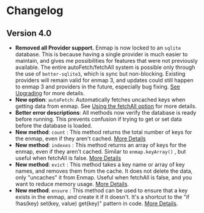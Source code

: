 # Changelog

## Version 4.0

* **Removed all Provider support.** Enmap is now locked to an `sqlite` database. This is because having a single provider is much easier to maintain, and gives me possibilities for features that were not previously available. The entire autoFetch/fetchAll system is possible only through the use of `better-sqlite3`, which is sync but non-blocking. Existing providers will remain valid for enmap 3, and updates could still happen to enmap 3 and providers in the future, especially bug fixing. [See Upgrading](install/upgrade.md) for more details.
* **New option**: `autoFetch`: Automatically fetches uncached keys when getting data from enmap. See [Using the fetchAll option](usage/fetchall.md) for more details.
* **Better error descriptions**: All methods now verify the database is ready before running. This prevents confusion if trying to get or set data before the database is loaded. 
* **New method**: `count` : This method returns the total number of keys for the enmap, even if they aren't cached. [More Details](api.md#enmap-count-integer)
* **New method**: `indexes` : This method returns an array of keys for the enmap, even if they aren't cached. Similar to `enmap.keyArray()` , but useful when fetchAll is false. [More Details](api.md#enmap-indexes-array)
* **New method**: `evict` : This method takes a key name or array of key names, and removes them from the cache. It does not delete the data, only "uncaches" it from Enmap. Useful when fetchAll is false, and you want to reduce memory usage. [More Details](api.md#enmap-evict-keyorarrayofkeys-enmap).
* **New method**: `ensure` : This method can be used to ensure that a key exists in the enmap, and create it if it doesn't. It's a shortcut to the "if !has\(key\) set\(key, value\) get\(key\)" pattern in code. [More Details](api.md#enmap-ensure-key-defaultvalue). 

